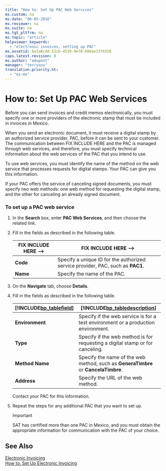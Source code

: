 ```yaml
---
title: "How to: Set Up PAC Web Services"
ms.custom: na
ms.date: "06-05-2016"
ms.reviewer: na
ms.suite: na
ms.tgt_pltfrm: na
ms.topic: "article"
helpviewer_keywords: 
  - "electronic invoices, setting up PAC"
ms.assetid: 6a3a8cdd-52cb-4539-9e78-b0dae3376558
caps.latest.revision: 8
ms.author: "edupont"
manager: "terryaus"
translation.priority.ht: 
  - "es-mx"
---
```

# How to: Set Up PAC Web Services
Before you can send invoices and credit memos electronically, you must specify one or more providers of the electronic stamp that must be included in invoices in Mexico.  
  
 When you send an electronic document, it must receive a digital stamp by an authorized service provider, PAC, before it can be sent to your customer. The communication between FIX INCLUDE HERE<!--[!INCLUDE[navnow](../../ApplicationDesign/includes/navnow_md.md)] --> and the PAC is managed through web services, and therefore, you must specify technical information about the web services of the PAC that you intend to use.  
  
 To use web services, you must identify the name of the method on the web service that processes requests for digital stamps. Your PAC can give you this information.  
  
 If your PAC offers the service of canceling signed documents, you must specify two web methods: one web method for requesting the digital stamp, and the other for canceling an already signed document.  
  
### To set up a PAC web service  
  
1.  In the **Search** box, enter **PAC Web Services**, and then choose the related link.  
  
2.  Fill in the fields as described in the following table.  
  
    |FIX INCLUDE HERE<!--FIX INCLUDE HERE<!--[!INCLUDE[bp_tablefield](../../ApplicationDesign/includes/bp_tablefield_md.md)] --> -->|FIX INCLUDE HERE<!--FIX INCLUDE HERE<!--[!INCLUDE[bp_tabledescription](../../ApplicationDesign/includes/bp_tabledescription_md.md)] --> -->|  
    |---------------------------------|---------------------------------------|  
    |**Code**|Specify a unique ID for the authorized service provider, PAC, such as **PAC1**.|  
    |**Name**|Specify the name of the PAC.|  
  
3.  On the **Navigate** tab, choose **Details**.  
  
4.  Fill in the fields as described in the following table.  
  
    |[!INCLUDE[bp_tablefield](../../ApplicationDesign/includes/bp_tablefield_md.md)]|[!INCLUDE[bp_tabledescription](../../ApplicationDesign/includes/bp_tabledescription_md.md)]|  
    |---------------------------------|---------------------------------------|  
    |**Environment**|Specify if the web service is for a test environment or a production environment.|  
    |**Type**|Specify if the web method is for requesting a digital stamp or for canceling.|  
    |**Method Name**|Specify the name of the web method, such as **GeneraTimbre** or **CancelaTimbre**.|  
    |**Address**|Specify the URL of the web method.|  
  
     Contact your PAC for this information.  
  
5.  Repeat the steps for any additional PAC that you want to set up.  
  
    > [!IMPORTANT]  
    >  SAT has certified more than one PAC in Mexico, and you must obtain the appropriate information for communication with the PAC of your choice.  
  
## See Also  
 [Electronic Invoicing](../../LocalFunctionalityForMicrosoftDynamicsNav2016/Mexico/electronic-invoicing.md)   
 [How to: Set Up Electronic Invoicing](../../LocalFunctionalityForMicrosoftDynamicsNav2016/Mexico/how-to-set-up-electronic-invoicing.md)